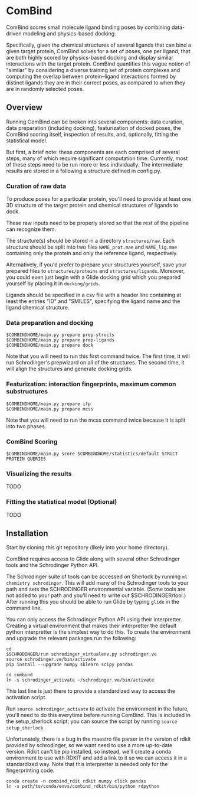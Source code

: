 # ComBind

ComBind scores small molecule ligand binding poses by combining data-driven
modeling and physics-based docking.

Specifically, given the chemical structures of several ligands that can bind
a given target protein, ComBind solves for a set of poses, one per ligand, that
are both highly scored by physics-based docking and display similar interactions
with the target protein. ComBind quantifies this vague notion of "similar" by
considering a diverse training set of protein complexes and computing the
overlap between protein–ligand interactions formed by distinct ligands
they are in their correct poses, as compared to when they are in randomly
selected poses.

## Overview

Running ComBind can be broken into several components: data curation,
data preparation (including docking), featurization of docked poses,
the ComBind scoring itself, inspection of results, and, optionally, fitting
the statistical model.

But first, a brief note: these components are each comprised of several steps,
many of which require significant computation time. Currently, most of these
steps need to be run more or less individually. The intermediate results are
stored in a following a structure defined in config.py.

### Curation of raw data

To produce poses for a particular protein, you'll need to provide at least one
3D structure of the target protein and chemical structures of ligands to dock.

These raw inputs need to be properly stored so that the rest of the pipeline
can recognize them.

The structure(s) should be stored in a directory `structures/raw`.
Each structure should be split into two files `NAME_prot.mae`
and `NAME_lig.mae` containing only the protein and only the reference ligand,
respectively.

Alternatively, if you'd prefer to prepare your structures yourself, save your
prepared files to `structures/proteins` and `structures/ligands`. Moreover,
you could even just begin with a Glide docking grid which you prepared yourself
by placing it in `docking/grids`.

Ligands should be specified in a csv file with a header line containing at
least the entries "ID" and "SMILES", specifying the ligand name and the ligand
chemical structure.

### Data preparation and docking

```
$COMBINDHOME/main.py prepare prep-structs
$COMBINDHOME/main.py prepare prep-ligands
$COMBINDHOME/main.py prepare dock
```

Note that you will need to run this first command twice. The first time, it
will run Schrodinger's prepwizard on all of the structures. The second time,
it will align the structures and generate docking grids.

### Featurization: interaction fingerprints, maximum common substructures

```
$COMBINDHOME/main.py prepare ifp
$COMBINDHOME/main.py prepare mcss
```

Note that you will need to run the mcss command twice because it is
split into two phases.

### ComBind Scoring

```
$COMBINDHOME/main.py score $COMBINDHOME/statistics/default STRUCT PROTEIN QUERIES
```

### Visualizing the results

TODO

### Fitting the statistical model (Optional)

TODO

## Installation

Start by cloning this git repository (likely into your home directory).

ComBind requires access to Glide along with several other Schrodinger tools
and the Schrodinger Python API.

The Schrodinger suite of tools can be accessed on Sherlock by running
`ml chemistry schrodinger`. This will add many of the Schrodinger tools to
your path and sets the SCHRODINGER environmental variable. (Some tools are
not added to your path and you'll need to write out $SCHRODINGER/tool.)
After running this you should be able to run Glide by typing `glide` in the
command line.

You can only access the Schrodinger Python API using their interpretter.
Creating a virtual environment that makes their interpretter the default
python interpretter is the simplest way to do this. To create the environment
and upgrade the relevant packages run the following:

```
cd
$SCHRODINGER/run schrodinger_virtualenv.py schrodinger.ve
source schrodinger.ve/bin/activate
pip install --upgrade numpy sklearn scipy pandas

cd combind
ln -s schrodinger_activate ~/schrodinger.ve/bin/activate
```

This last line is just there to provide a standardized way to access the
activation script.

Run `source schrodinger_activate` to activate the environment in
the future, you'll need to do this everytime before running ComBind.
This is included in the setup_sherlock script; you can source the
script by running `source setup_sherlock`.

Unfortunately, there is a bug in the maestro file parser in the version of
rdkit provided by schrodinger, so we want need to use a more up-to-date version.
Rdkit can't be pip installed, so instead, we'll create a conda environment to
use with RDKIT and add a link to it so we can access it in a standardized way.
Note that this interpretter is needed only for the fingerprinting code.

```
conda create -n combind_rdit rdkit numpy click pandas
ln -s path/to/conda/envs/combind_rdkit/bin/python rdpython
```
